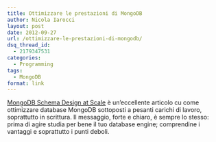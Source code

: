 ```yaml
---
title: Ottimizzare le prestazioni di MongoDB
author: Nicola Iarocci
layout: post
date: 2012-09-27
url: /ottimizzare-le-prestazioni-di-mongodb/
dsq_thread_id:
  - 2179347531
categories:
  - Programming
tags:
  - MongoDB
format: link
---
```

<a href="http://blog.pythonisito.com/2012/09/mongodb-schema-design-at-scale.html" title="MongoDB Schema Design at Scale" target="_blank">MongoDB Schema Design at Scale</a> è un&#8217;eccellente articolo cu come ottimizzare database MongoDB sottoposti a pesanti carichi di lavoro, soprattutto in scrittura. Il messaggio, forte e chiaro, è sempre lo stesso: prima di agire studia per bene il tuo database engine; comprendine i vantaggi e soprattutto i punti deboli.
